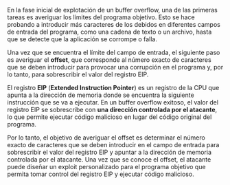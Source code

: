 En la fase inicial de explotación de un buffer overflow, una de las primeras tareas es averiguar los límites del programa objetivo. Esto se hace probando a introducir más caracteres de los debidos en diferentes campos de entrada del programa, como una cadena de texto o un archivo, hasta que se detecte que la aplicación se corrompe o falla.

Una vez que se encuentra el límite del campo de entrada, el siguiente paso es averiguar el **offset**, que corresponde al número exacto de caracteres que se deben introducir para provocar una corrupción en el programa y, por lo tanto, para sobrescribir el valor del registro EIP.

El registro **EIP** (**Extended Instruction Pointer**) es un registro de la CPU que apunta a la dirección de memoria donde se encuentra la siguiente instrucción que se va a ejecutar. En un buffer overflow exitoso, el valor del registro EIP se sobrescribe con **una dirección controlada por el atacante**, lo que permite ejecutar código malicioso en lugar del código original del programa.

Por lo tanto, el objetivo de averiguar el offset es determinar el número exacto de caracteres que se deben introducir en el campo de entrada para sobrescribir el valor del registro EIP y apuntar a la dirección de memoria controlada por el atacante. Una vez que se conoce el offset, el atacante puede diseñar un exploit personalizado para el programa objetivo que permita tomar control del registro EIP y ejecutar código malicioso.
